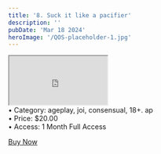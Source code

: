 ```yaml
---
title: '8. Suck it like a pacifier'
description: ''
pubDate: 'Mar 18 2024'
heroImage: '/QOS-placeholder-1.jpg'
---
```

<!---<div class="video_paragraph_header"> DM us if you run into any issues, we will be sure to reply as fast as we can. Twitter is @ageplayvideos email is ageplaymedia@gmail.com, Twitter is usually the most convenient at the moment.(our old domain was ageplay.ml the official/ current one is ageplay.site incase there is some confusion with the previews you have seen so far)</div>--->

<iframe src="https://drive.google.com/file/d/xxxxxxplaceholderxxxxxx/preview" width="200" height="100" allow="autoplay" allowfullscreen="allowfullscreen"></iframe>
<!--br-->
<!--br-->
<!--br-->
<!---product details--->
<div class="prod_details">
• Category: ageplay, joi, consensual, 18+. ap<BR>
• Price: $20.00<BR>
• Access: 1 Month Full Access<BR>
</div>
<!--product details end-->

<a class="read_more" onclick="toggleReadMore()" href="https://pul.ly/b/320589">Buy Now</a>
<!---<div class="read_more-content" id="readMoreContent">
<a class="read_more" href="https://pul.ly/b/317368">Checkout</a>
<a class="read_more" href="https://www.wishtender.com/agemedia/?item=65972ce9c87e980002868937">Wishtender</a>
<a class="read_more" href="#">Link 3</a>--->
<!---<div class="prod_details">
• You can choose to buy and keep the entire library permanently for a discounted price of $1.50 per video, which would be $205 for all 137+ videos. We want to keep things affordable, so take a look at the previews and see if it's worth it for you. Your support means a lot to us!.
</div>
<a class="read_more" onclick="toggleReadMore()" href="https://pul.ly/b/320274">Buy All</a>--->
</div>
</div>
<script>
function toggleReadMore() {
var readMoreContent = document.getElementById("readMoreContent");
readMoreContent.style.display = (readMoreContent.style.display === "block") ? "none" : "block";}
</script>
</div>